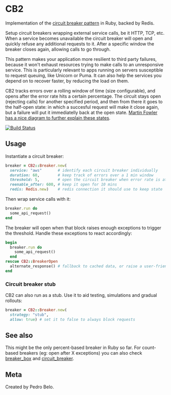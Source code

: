 # CB2

Implementation of the [circuit breaker pattern](http://martinfowler.com/bliki/CircuitBreaker.html) in Ruby, backed by Redis.

Setup circuit breakers wrapping external service calls, be it HTTP, TCP, etc. When a service becomes unavailable the circuit breaker will open and quickly refuse any additional requests to it. After a specific window the breaker closes again, allowing calls to go through.

This pattern makes your application more resilient to third party failures, because it won't exhaust resources trying to make calls to an unresponsive service. This is particularly relevant to apps running on servers susceptible to request queuing, like Unicorn or Puma. It can also help the services you depend on to recover faster, by reducing the load on them.

CB2 tracks errors over a rolling window of time (size configurable), and opens after the error rate hits a certain percentage. The circuit stays open (rejecting calls) for another specified period, and then from there it goes to the half-open state: in which a succesful request will make it close again, but a failure will put it immediatelly back at the open state. [Martin Fowler has a nice diagram to further explain these states](http://martinfowler.com/bliki/CircuitBreaker.html).

[![Build Status](https://travis-ci.org/pedro/cb2.svg?branch=master)](https://travis-ci.org/pedro/cb2)


## Usage

Instantiate a circuit breaker:

```ruby
breaker = CB2::Breaker.new(
  service: "aws"       # identify each circuit breaker individually
  duration: 60,        # keep track of errors over a 1 min window
  threshold: 5,        # open the circuit breaker when error rate is at 5%
  reenable_after: 600, # keep it open for 10 mins
  redis: Redis.new)    # redis connection it should use to keep state
```

Then wrap service calls with it:

```ruby
breaker.run do
  some_api_request()
end
```

The breaker will open when that block raises enough exceptions to trigger the threshold. Handle these exceptions to react accordingly:

```ruby
begin
  breaker.run do
    some_api_request()
  end
rescue CB2::BreakerOpen
  alternate_response() # fallback to cached data, or raise a user-friendly exception
end
```

### Circuit breaker stub

CB2 can also run as a stub. Use it to aid testing, simulations and gradual rollouts:

```ruby
breaker = CB2::Breaker.new(
  strategy: "stub",
  allow: true) # set it to false to always block requests
```

## See also

This might be the only percent-based breaker in Ruby so far. For count-based breakers (eg: open after X exceptions) you can also check [breaker_box](https://github.com/sittercity/breaker_box) and [circuit_breaker](https://github.com/wsargent/circuit_breaker).

## Meta

Created by Pedro Belo.
